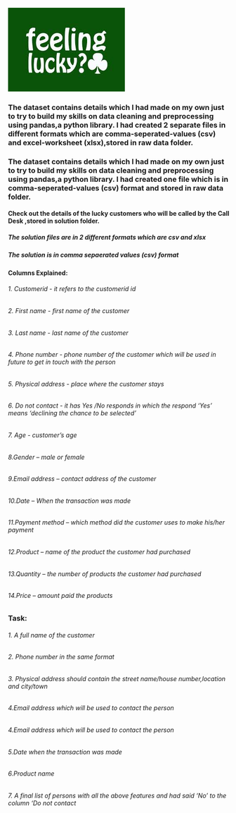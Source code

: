 

![alt text](image.png)
 
 
 ### The dataset contains details which l had made on my own just to try to build my skills on data cleaning and preprocessing using pandas,a python library. I had created 2 separate files in different formats which are comma-seperated-values (csv) and excel-worksheet (xlsx),stored in raw data folder.
 ### The dataset contains details which l had made on my own just to try to build my skills on data cleaning and preprocessing using pandas,a python library. I had created one file which is in  comma-seperated-values (csv) format and stored in raw data folder.
 
 #### Check out the details of the lucky customers who will be called by the Call Desk ,stored in solution folder.
 ##### The solution files are in 2 different formats which are csv and xlsx
 ##### The solution is in comma sepaerated values (csv) format
 
 
 #### Columns Explained:  
 ###### 1. Customerid - it refers to the customerid id  
 ###### 2. First name - first name of the customer  
 ###### 3. Last name - last name of the customer  
 ###### 4. Phone number - phone number of the customer which will be used in future to get in touch with the person 
 ###### 5. Physical address - place where the customer stays  
 ###### 6. Do not contact - it has Yes /No responds in which the respond ‘Yes’ means ‘declining the chance to be selected’  
 ###### 7. Age - customer’s  age  
 ###### 8.Gender – male or female 
 ###### 9.Email address – contact address of the customer 
 ###### 10.Date – When the transaction was made 
 ###### 11.Payment method – which method did the customer uses to make his/her payment 
 ###### 12.Product – name of the product the customer had purchased 
 ###### 13.Quantity – the number of products the customer had purchased 
 ###### 14.Price – amount paid the products 
 
 
 ### Task: 
 ###### 1. A full name of the customer  
 ###### 2. Phone number in the same format  
 ###### 3. Physical address should contain the street name/house number,location and city/town  
 ###### 4.Email address which will be used to contact the person 
###### 4.Email address which will be used to contact the person 
###### 5.Date when the transaction was made 
###### 6.Product name  
###### 7. A final list of persons with all the above features and had said ‘No’ to the column ‘Do not contact 
